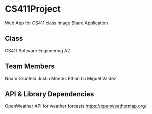 # CS411Project
Web App for CS411 class 
Image Share Application


Class
---------------------------------------
CS411 Software Engineering
A2


Team Members 
----------------------------------------
Noam Grunfeld
Justin Montes
Ethan Lu
Miguel Valdez

API & Library Dependencies
----------------------------------------
OpenWeather API for weather forcasts
https://openweathermap.org/

